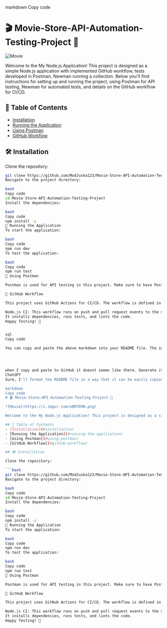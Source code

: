markdown
Copy code
# 🎬 Movie-Store-API-Automation-Testing-Project 🎥

![Movie](https://i.imgur.com/eBRfD9N.png)

Welcome to the My Node.js Application! This project is designed as a simple Node.js application with implemented GitHub workflow, tests developed in Postman, Newman running a collection. Below you'll find instructions for setting up and running the project, using Postman for API testing, Newman for automated tests, and details on the GitHub workflow for CI/CD.

## 📑 Table of Contents
- [Installation](#installation)
- [Running the Application](#running-the-application)
- [Using Postman](#using-postman)
- [GitHub Workflow](#github-workflow)

## 🛠 Installation

Clone the repository:

```bash
git clone https://github.com/ModJuska123/Movie-Store-API-Automation-Testing-Project
Navigate to the project directory:

bash
Copy code
cd Movie-Store-API-Automation-Testing-Project
Install the dependencies:

bash
Copy code
npm install -y
🚀 Running the Application
To start the application:

bash
Copy code
npm run dev
To test the application:

bash
Copy code
npm run test
🧪 Using Postman

Postman is used for API testing in this project. Make sure to have Postman installed on your system to run and manage your API tests effectively.

🔄 GitHub Workflow

This project uses GitHub Actions for CI/CD. The workflow is defined in .github/workflows/node.js.yml. Here’s a brief overview:

Node.js CI: This workflow runs on push and pull request events to the main branch.
It installs dependencies, runs tests, and lints the code.
Happy Testing! 🎉


sql
Copy code

You can copy and paste the above markdown into your README file. The images and sections are formatted to make the document visually appealing and easy to read.




when I copy and paste to GitHub it doesnt seems like there. Generate it that I could easily copy and paste
ChatGPT
Sure, I'll format the README file in a way that it can be easily copied and pasted into GitHub with the correct syntax and appearance:

markdown
Copy code
# 🎬 Movie-Store-API-Automation-Testing-Project 🎥

![Movie](https://i.imgur.com/eBRfD9N.png)

Welcome to the My Node.js Application! This project is designed as a simple Node.js application with implemented GitHub workflow, tests developed in Postman, Newman running a collection. Below you'll find instructions for setting up and running the project, using Postman for API testing, Newman for automated tests, and details on the GitHub workflow for CI/CD.

## 📑 Table of Contents
- [Installation](#installation)
- [Running the Application](#running-the-application)
- [Using Postman](#using-postman)
- [GitHub Workflow](#github-workflow)

## 🛠 Installation

Clone the repository:

```bash
git clone https://github.com/ModJuska123/Movie-Store-API-Automation-Testing-Project
Navigate to the project directory:

bash
Copy code
cd Movie-Store-API-Automation-Testing-Project
Install the dependencies:

bash
Copy code
npm install -y
🚀 Running the Application
To start the application:

bash
Copy code
npm run dev
To test the application:

bash
Copy code
npm run test
🧪 Using Postman

Postman is used for API testing in this project. Make sure to have Postman installed on your system to run and manage your API tests effectively.

🔄 GitHub Workflow

This project uses GitHub Actions for CI/CD. The workflow is defined in .github/workflows/node.js.yml. Here’s a brief overview:

Node.js CI: This workflow runs on push and pull request events to the main branch.
It installs dependencies, runs tests, and lints the code.
Happy Testing! 🎉
